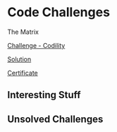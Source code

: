 # Code Challenges

The Matrix

[Challenge - Codility](https://app.codility.com/programmers/challenges/matrix2021/)

[Solution](Codility%Matrix.js)

[Certificate](https://app.codility.com/cert/view/cert9P3826-UKPHMTK8GFQ6B4ZH/)

## Interesting Stuff

## Unsolved Challenges
